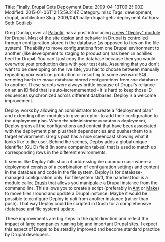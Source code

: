 Title: Finally, Drupal Gets Deployment
Date: 2009-04-13T09:25:00Z
Modified: 2015-01-06T12:15:59.214Z
Category: misc
Tags: development, drupal, architecture
Slug: 2009/04/finally-drupal-gets-deployment
Authors: Seth Gottlieb

Greg Dunlap, over at [Palantir](http://www.palantir.net), has a post introducing [a new "Deploy" module for Drupal](http://www.palantir.net/blog/bringing-deployment-capability-drupal). Most of the site design and behavior in [Drupal](http://drupal.org) is controlled through configuration stored in the database (as opposed to files on the file system). The ability to move configurations from one Drupal environment to another (like development to staging to production) has been an achilles heel for Drupal. You can't just copy the database because then you would overwrite your production data with your test data. Assuming that you don't want to be developing on the live site, you had to choose between manually repeating your work on production or resorting to some awkward SQL scripting hacks to move database stored configurations from one database to another. These scripts were always brittle because of Drupal's reliance on an an ID field that is auto-incrememented - it is hard to keep those ID sequences synchronized across different databases. Deploy is a welcome improvement. 

  

Deploy works by allowing an administrator to create a "deployment plan" and extending other modules to give an option to add their configuration to the deployment plan. When the administrator executes a deployment, Deploy grabs all the configurations and content that have been associated with the deployment plan plus their dependencies and pushes them to a target environment. Greg's post has a nice screencast showing what it looks like to the user. Behind the scenes, Deploy adds a global unique identifier (GUID) field (in some companion tables) that is used to match up corresponding rows in the different environments.

  

It seems like Deploy falls short of addressing the common case where a deployment consists of a combination of configuration settings and content in the database and code in the file system. Deploy is for database-managed configuration only. For filesystem stuff, the handiest tool is a module called [Drush](http://drupal.org/project/drush) that allows you manipulate a Drupal instance from the command line. This allows you to create a script (preferably in [Ant](http://ant.apache.org/) or [Make](http://www.gnu.org/software/make/)) to move files around and update a Drupal instance. Maybe it would be possible to configure Deploy to _pull_ from another instance (rather than push). That way Deploy could be scripted in Drush for a comprehensive (database and file system) update.

  

These improvements are big steps in the right direction and reflect the impact of large companies running big and important Drupal sites. I expect this aspect of Drupal to be steadily improved and become standard practice by Drupal developers.
